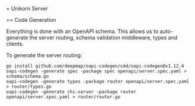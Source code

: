 = Unikorn Server

== Code Generation

Everything is done with an OpenAPI schema.
This allows us to auto-generate the server routing, schema validation middleware, types and clients.

To generate the server routing:

```shell
go install github.com/deepmap/oapi-codegen/cmd/oapi-codegen@v1.12.4
oapi-codegen -generate spec -package spec openapi/server.spec.yaml > schema/schema.go
oapi-codegen -generate types -package router openapi/server.spec.yaml > router/types.go
oapi-codegen -generate chi-server -package router openapi/server.spec.yaml > router/router.go
```
